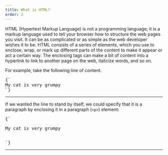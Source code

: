```yaml
---
title: What is HTML?
order: 2
---
```


HTML (Hypertext Markup Language) is not a programming language; it is a markup
language used to tell your browser how to structure the web pages you visit. It
can be as complicated or as simple as the web developer wishes it to be. HTML
consists of a series of elements, which you use to enclose, wrap, or mark up
different parts of the content to make it appear or act a certain way. The
enclosing tags can make a bit of content into a hyperlink to link to another
page on the web, italicize words, and so on.

<CodePen>

For example, take the following line of content.

<pre data-lang='html'>
{`
My cat is very grumpy
`}
</pre>

</CodePen>

---

<CodePen>

If we wanted the line to stand by itself, we could specify that it is a
paragraph by enclosing it in a paragraph (`<p>`) element:

<pre data-lang='html'>
{`
<p>My cat is very grumpy</p>
`}
</pre>

</CodePen>

---
